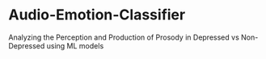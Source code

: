 # Audio-Emotion-Classifier
Analyzing the Perception and Production of Prosody in Depressed vs Non-Depressed using ML models
